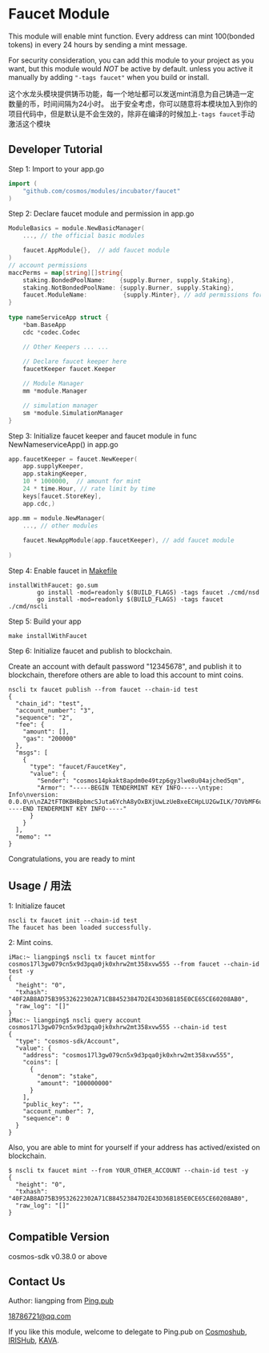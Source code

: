 # Faucet Module

This module will enable mint function. Every address can mint 100(bonded tokens) in every 24 hours by sending a mint message. 

For security consideration, you can add this module to your project as you want, but this module would *NOT* be active by default. unless you active it manually by adding `"-tags faucet"` when you build or install. 

这个水龙头模块提供铸币功能，每一个地址都可以发送mint消息为自己铸造一定数量的币，时间间隔为24小时。
出于安全考虑，你可以随意将本模块加入到你的项目代码中，但是默认是不会生效的，除非在编译的时候加上`-tags faucet`手动激活这个模块

## Developer Tutorial

Step 1: Import to your app.go
```go
import (
	"github.com/cosmos/modules/incubator/faucet"
)
```

Step 2: Declare faucet module and permission in app.go
```go
ModuleBasics = module.NewBasicManager(
    ..., // the official basic modules

    faucet.AppModule{},  // add faucet module
)
// account permissions
maccPerms = map[string][]string{
    staking.BondedPoolName:    {supply.Burner, supply.Staking},
    staking.NotBondedPoolName: {supply.Burner, supply.Staking},
    faucet.ModuleName:          {supply.Minter}, // add permissions for faucet
}
	
type nameServiceApp struct {
    *bam.BaseApp
    cdc *codec.Codec

    // Other Keepers ... ...
    
    // Declare faucet keeper here
    faucetKeeper faucet.Keeper

    // Module Manager
    mm *module.Manager

    // simulation manager
    sm *module.SimulationManager
}
```

Step 3: Initialize faucet keeper and faucet module in func NewNameserviceApp() in app.go
```go
app.faucetKeeper = faucet.NewKeeper(
    app.supplyKeeper, 
    app.stakingKeeper, 
    10 * 1000000,  // amount for mint
    24 * time.Hour, // rate limit by time
    keys[faucet.StoreKey], 
    app.cdc,)

app.mm = module.NewManager(
    ..., // other modules
    
    faucet.NewAppModule(app.faucetKeeper), // add faucet module
    
)
```

Step 4: Enable faucet in [Makefile](Makefile_Sample)
```
installWithFaucet: go.sum
		go install -mod=readonly $(BUILD_FLAGS) -tags faucet ./cmd/nsd
		go install -mod=readonly $(BUILD_FLAGS) -tags faucet ./cmd/nscli
```

Step 5: Build your app
```
make installWithFaucet
```

Step 6: Initialize faucet and publish to blockchain.

Create an account with default password "12345678", and publish it to blockchain, therefore others are able to load this account to mint coins.

```
nscli tx faucet publish --from faucet --chain-id test
{
  "chain_id": "test",
  "account_number": "3",
  "sequence": "2",
  "fee": {
    "amount": [],
    "gas": "200000"
  },
  "msgs": [
    {
      "type": "faucet/FaucetKey",
      "value": {
        "Sender": "cosmos14pkakt8apdm0e49tzp6gy3lwe8u04ajched5qm",
        "Armor": "-----BEGIN TENDERMINT KEY INFO-----\ntype: Info\nversion: 0.0.0\n\nZA2tFT0KBHBpbmcSJuta6YchA8yOxBXjUwLzUeBxeECHpLU2GwILK/7OVbMF6uiX\nl/PNGiXhsPebIP3XBLEM0VlX6/whk4LtlqqvYLOduCLGh1yS0OE4SQFWIglzZWNw\nMjU2azE=\n=WAST\n-----END TENDERMINT KEY INFO-----"
      }
    }
  ],
  "memo": ""
}
```

Congratulations, you are ready to mint 

## Usage / 用法

1: Initialize faucet 

``` 
nscli tx faucet init --chain-id test
The faucet has been loaded successfully.
```

2: Mint coins.

```
iMac:~ liangping$ nscli tx faucet mintfor cosmos17l3gw079cn5x9d3pqa0jk0xhrw2mt358xvw555 --from faucet --chain-id test -y
{
  "height": "0",
  "txhash": "40F2AB8AD75B39532622302A71CB84523847D2E43D36B185E0CE65CE60208AB0",
  "raw_log": "[]"
}
iMac:~ liangping$ nscli query account cosmos17l3gw079cn5x9d3pqa0jk0xhrw2mt358xvw555 --chain-id test
{
  "type": "cosmos-sdk/Account",
  "value": {
    "address": "cosmos17l3gw079cn5x9d3pqa0jk0xhrw2mt358xvw555",
    "coins": [
      {
        "denom": "stake",
        "amount": "100000000"
      }
    ],
    "public_key": "",
    "account_number": 7,
    "sequence": 0
  }
}

```

Also, you are able to mint for yourself if your address has actived/existed on blockchain.
```
$ nscli tx faucet mint --from YOUR_OTHER_ACCOUNT --chain-id test -y
{
  "height": "0",
  "txhash": "40F2AB8AD75B39532622302A71CB84523847D2E43D36B185E0CE65CE60208AB0",
  "raw_log": "[]"
}
```

## Compatible Version

 cosmos-sdk v0.38.0 or above

## Contact Us

Author: liangping from [Ping.pub](https://ping.pub)

18786721@qq.com

If you like this module, welcome to delegate to Ping.pub on [Cosmoshub](https://cosmos.ping.pub), [IRISHub](https://iris.ping.pub), [KAVA](https://kava.ping.pub).
